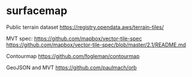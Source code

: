 # surfacemap

Public terrain dataset
https://registry.opendata.aws/terrain-tiles/

MVT spec:
https://github.com/mapbox/vector-tile-spec
https://github.com/mapbox/vector-tile-spec/blob/master/2.1/README.md

Contourmap
https://github.com/fogleman/contourmap

GeoJSON and MVT
https://github.com/paulmach/orb

